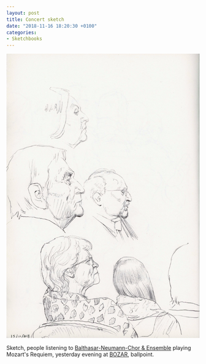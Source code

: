 ```yaml
---
layout: post
title: Concert sketch
date: "2018-11-16 18:20:30 +0100"
categories:
- Sketchbooks
---
```


<img src="/images/Balthasar-Neumann-Chor-&-Ensemble_01.jpg"/>



Sketch, people listening to [Balthasar-Neumann-Chor & Ensemble](http://www.balthasar-neumann.com/) playing Mozart's Requiem, yesterday evening  at [BOZAR](https://www.bozar.be/en), ballpoint.
